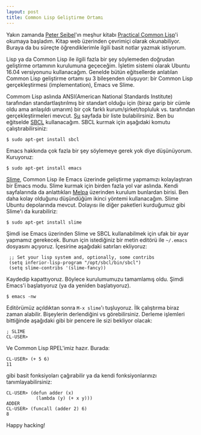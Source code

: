 ```yaml
---
layout: post
title: Common Lisp Geliştirme Ortamı
---
```


Yakın zamanda [Peter Seibel](https://twitter.com/peterseibel)'ın meşhur kitabı [Practical Common Lisp](http://www.gigamonkeys.com/book/)'i okumaya başladım. Kitap web üzerinden çevrimiçi olarak okunabiliyor. Buraya da bu süreçte öğrendiklerimle ilgili basit notlar yazmak istiyorum.

Lisp ya da Common Lisp ile ilgili fazla bir şey söylemeden doğrudan geliştirme ortamının kurulumuna geçeceğim. İşletim sistemi olarak Ubuntu 16.04 versiyonunu kullanacağım. Genelde bütün eğitsellerde anlatılan Common Lisp geliştirme ortamı şu 3 bileşenden oluşuyor: bir Common Lisp gerçekleştirmesi (implementation), Emacs ve Slime. 

Commom Lisp aslında ANSI(American National Standards Institute) tarafından standartlaştırılmış bir standart olduğu için (biraz garip bir cümle oldu ama anlaşıldı umarım) bir çok farklı kurum/şirket/topluluk vs. tarafından gerçekleştirmeleri mevcut. [Şu](http://www.cliki.net/Common+Lisp+implementation) sayfada bir liste bulabilirsiniz. Ben bu eğitselde [SBCL](http://www.sbcl.org/) kullanacağım. SBCL kurmak için aşağıdaki komutu çalıştırabilirsiniz:

```
$ sudo apt-get install sbcl
```

Emacs hakkında çok fazla bir şey söylemeye gerek yok diye düşünüyorum. Kuruyoruz:

```
$ sudo apt-get install emacs
```

[Slime](https://common-lisp.net/project/slime/), Common Lisp ile Emacs üzerinde geliştirme yapmamızı kolaylaştıran bir Emacs modu. Slime kurmak için birden fazla yol var aslında. Kendi sayfalarında da anlattıkları [Melpa](https://melpa.org) üzerinden kurulum bunlardan birisi. Ben daha kolay olduğunu düşündüğüm ikinci yöntemi kullanacağım. Slime Ubuntu depolarında
mevcut. Dolayısı ile diğer paketleri kurduğumuz gibi Slime'ı da kurabiliriz:

```
$ sudo apt-get install slime
```

Şimdi ise Emacs üzerinden Slime ve SBCL kullanabilmek için ufak bir ayar yapmamız gerekecek. Bunun için istediğiniz bir metin editörü ile `~/.emacs` dosyasını açıyoruz. İçesirine aşağıdaki satırları ekliyoruz:

```
 ;; Set your lisp system and, optionally, some contribs
 (setq inferior-lisp-program "/opt/sbcl/bin/sbcl")
 (setq slime-contribs '(slime-fancy))
```

Kaydedip kapattıyoruz. Böylece kurulumumuzu tamamlamış oldu. Şimdi Emacs'i başlatıyoruz (ya da yeniden başlatıyoruz). 

```
$ emacs -nw
```

Editörümüz açıldıktan sonra `M-x slime`'ı tuşluyoruz. İlk çalıştırma biraz zaman alabilir. Bişeylerin derlendiğini vs görebilirsiniz. Derleme işlemleri bittiğinde aşağıdaki gibi bir pencere ile sizi bekliyor olacak:

```
; SLIME
CL-USER> 
```

Ve Common Lisp RPEL'imiz hazır. Burada:

```
CL-USER> (+ 5 6)
11
```

gibi basit fonksiyoları çağırabilir ya da kendi fonksiyonlarınızı tanımlayabilirsiniz:

```
CL-USER> (defun adder (x)
           (lambda (y) (+ x y)))
ADDER
CL-USER> (funcall (adder 2) 6)
8
```

Happy hacking!

